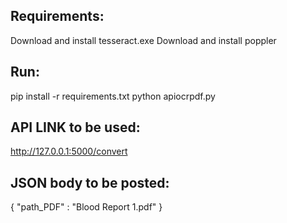 ## Requirements:
Download and install tesseract.exe 
Download and install poppler

## Run:
pip install -r requirements.txt 
python apiocrpdf.py

## API LINK to be used: 
http://127.0.0.1:5000/convert

## JSON body to be posted: 
{ "path_PDF" : "Blood Report 1.pdf" }
